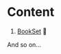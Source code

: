 # Content

1. [BookSet](https://github.com/OleksandrKosovan/my-first-codding/tree/master/1-BookSet) :link: 

And so on...
